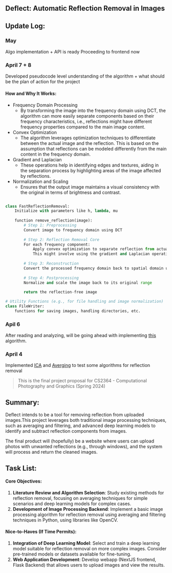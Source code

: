 ## **Deflect: Automatic Reflection Removal in Images**

## Update Log:

### May
Algo implementation + API is ready
Proceeding to frontend now 

### April 7 + 8

Developed pseudocode level understanding of the algorithm + what should be the plan of action for the project

#### How and Why It Works:
- Frequency Domain Processing
    -  By transforming the image into the frequency domain using DCT, the algorithm can more easily separate components based on their frequency characteristics, i.e., reflections might have different frequency properties compared to the main image content.
- Convex Optimization
    - The algorithm leverages optimization techniques to differentiate between the actual image and the reflection. This is based on the assumption that reflections can be modeled differently from the main content in the frequency domain.
- Gradient and Laplacian
    - These operations help in identifying edges and textures, aiding in the separation process by highlighting areas of the image affected by reflections.
- Normalization and Scaling
    - Ensures that the output image maintains a visual consistency with the original in terms of brightness and contrast.

```python 

class FastReflectionRemoval:
    Initialize with parameters like h, lambda, mu
    
    function remove_reflection(image):
        # Step 1: Preprocessing
        Convert image to frequency domain using DCT
        
        # Step 2: Reflection Removal Core
        For each frequency component:
            Apply convex optimization to separate reflection from actual image content
            This might involve using the gradient and Laplacian operations to distinguish features
        
        # Step 3: Reconstruction
        Convert the processed frequency domain back to spatial domain using Inverse DCT
        
        # Step 4: Postprocessing
        Normalize and scale the image back to its original range
        
        return the reflection-free image

# Utility Functions (e.g., for file handling and image normalization)
class FileWriter:
    functions for saving images, handling directories, etc.

```

### Apil 6

After reading and analyzing, will be going ahead with implementing [this](https://arxiv.org/pdf/1903.03889.pdf) algorithm.


### April 4
Implemented [ICA](ICA.py) and [Averging](averaging.py) to test some algorithms for reflection removal


> This is the final project proposal for CS2364 - Computational Photography and Graphics (Spring 2024)

## Summary:

Deflect intends to be a tool for removing reflection from uploaded images.This project leverages both traditional image processing techniques, such as averaging and filtering, and advanced deep learning models to identify and subtract reflection components from images.

The final product will (hopefully) be a website where users can upload photos with unwanted reflections (e.g., through windows), and the system will process and return the cleaned images.

## Task List:

#### Core Objectives:

1. **Literature Review and Algorithm Selection**: Study existing methods for reflection removal, focusing on averaging techniques for simple scenarios and deep learning models for complex cases.
2. **Development of Image Processing Backend**: Implement a basic image processing algorithm for reflection removal using averaging and filtering techniques in Python, using libraries like OpenCV.

#### Nice-to-Haves (If Time Permits):

1. **Integration of Deep Learning Model**: Select and train a deep learning model suitable for reflection removal on more complex images. Consider pre-trained models or datasets available for fine-tuning.
2. **Web Application Development**: Develop webapp (NextJS frontend, Flask Backend) that allows users to upload images and view the results.